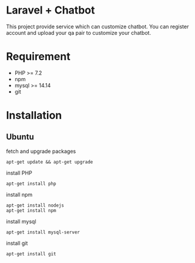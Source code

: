 # Laravel + Chatbot
This project provide service which can customize chatbot. You can register account and upload your qa pair to customize your chatbot.

# Requirement
* PHP >= 7.2
* npm
* mysql >= 14.14
* git

# Installation
## Ubuntu
fetch and upgrade packages
```
apt-get update && apt-get upgrade
```
install PHP
```
apt-get install php
```
install npm
```
apt-get install nodejs
apt-get install npm
```
install mysql
```
apt-get install mysql-server
```
install git
```
apt-get install git
```
